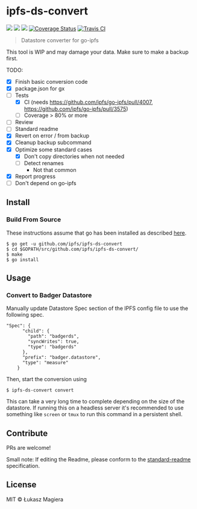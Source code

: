 ipfs-ds-convert
==================

[![](https://img.shields.io/badge/made%20by-Protocol%20Labs-blue.svg?style=flat-square)](http://ipn.io)
[![](https://img.shields.io/badge/project-IPFS-blue.svg?style=flat-square)](http://ipfs.io/)
[![](https://img.shields.io/badge/freenode-%23ipfs-blue.svg?style=flat-square)](http://webchat.freenode.net/?channels=%23ipfs)
[![Coverage Status](https://coveralls.io/repos/github/ipfs/ipfs-ds-convert/badge.svg)](https://coveralls.io/github/ipfs/ipfs-ds-convert)
[![Travis CI](https://circleci.com/gh/ipfs/ipfs-ds-convert/tree/master.svg?style=shield)](https://circleci.com/gh/ipfs/ipfs-ds-convert/tree/master)

> Datastore converter for go-ipfs

This tool is WIP and may damage your data. Make sure to make a backup first.

TODO:
- [x] Finish basic conversion code
- [x] package.json for gx
- [ ] Tests
  - [x] CI (needs https://github.com/ipfs/go-ipfs/pull/4007, https://github.com/ipfs/go-ipfs/pull/3575)
  - [ ] Coverage > 80% or more
- [ ] Review
- [ ] Standard readme
- [x] Revert on error / from backup
- [x] Cleanup backup subcommand
- [x] Optimize some standard cases
  - [x] Don't copy directories when not needed
  - [ ] Detect renames
    - Not that common
- [x] Report progress
- [ ] Don't depend on go-ipfs

## Install

### Build From Source

These instructions assume that go has been installed as described [here](https://github.com/ipfs/go-ipfs#install-go).

```
$ go get -u github.com/ipfs/ipfs-ds-convert
$ cd $GOPATH/src/github.com/ipfs/ipfs-ds-convert/
$ make
$ go install
```

## Usage

### Convert to Badger Datastore

Manually update Datastore Spec section of the IPFS config file to use the following spec.

```
"Spec": {
      "child": {
        "path": "badgerds",
        "syncWrites": true,
        "type": "badgerds"
      },
      "prefix": "badger.datastore",
      "type": "measure"
    }
```

Then, start the conversion using

```
$ ipfs-ds-convert convert
```

This can take a very long time to complete depending on the size of the datastore. If running this on a headless server it's recommended to use something like `screen` or `tmux` to run this command in a persistent shell.

## Contribute

PRs are welcome!

Small note: If editing the Readme, please conform to the [standard-readme](https://github.com/RichardLitt/standard-readme) specification.

## License

MIT © Łukasz Magiera
